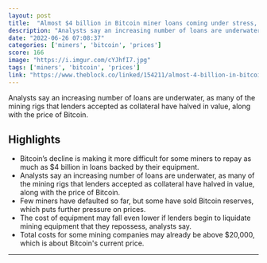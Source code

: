 ```yaml
---
layout: post
title:  "Almost $4 billion in Bitcoin miner loans coming under stress, Bloomberg says"
description: "Analysts say an increasing number of loans are underwater, as many of the mining rigs that lenders accepted as collateral have halved in value, along with the price of Bitcoin."
date: "2022-06-26 07:08:37"
categories: ['miners', 'bitcoin', 'prices']
score: 166
image: "https://i.imgur.com/cYJhfI7.jpg"
tags: ['miners', 'bitcoin', 'prices']
link: "https://www.theblock.co/linked/154211/almost-4-billion-in-bitcoin-miner-loans-coming-under-stress-bloomberg-says"
---
```


Analysts say an increasing number of loans are underwater, as many of the mining rigs that lenders accepted as collateral have halved in value, along with the price of Bitcoin.

## Highlights

- Bitcoin’s decline is making it more difficult for some miners to repay as much as $4 billion in loans backed by their equipment.
- Analysts say an increasing number of loans are underwater, as many of the mining rigs that lenders accepted as collateral have halved in value, along with the price of Bitcoin.
- Few miners have defaulted so far, but some have sold Bitcoin reserves, which puts further pressure on prices.
- The cost of equipment may fall even lower if lenders begin to liquidate mining equipment that they repossess, analysts say.
- Total costs for some mining companies may already be above $20,000, which is about Bitcoin's current price.

---
